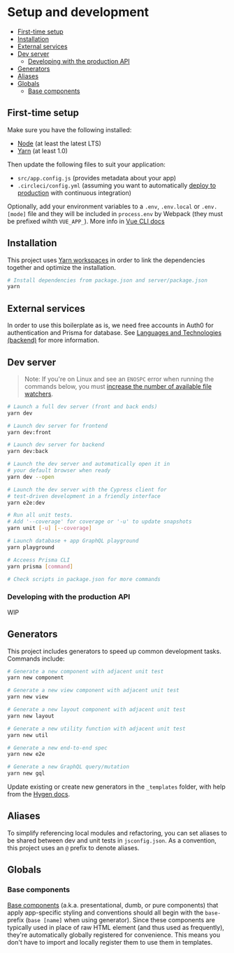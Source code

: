 # Setup and development

- [First-time setup](#first-time-setup)
- [Installation](#installation)
- [External services](#external-services)
- [Dev server](#dev-server)
  - [Developing with the production API](#developing-with-the-production-api)
- [Generators](#generators)
- [Aliases](#aliases)
- [Globals](#globals)
  - [Base components](#base-components)

## First-time setup

Make sure you have the following installed:

- [Node](https://nodejs.org/en/) (at least the latest LTS)
- [Yarn](https://yarnpkg.com/lang/en/docs/install/) (at least 1.0)

Then update the following files to suit your application:

- `src/app.config.js` (provides metadata about your app)
- `.circleci/config.yml` (assuming you want to automatically [deploy to production](production.md) with continuous integration)

Optionally, add your environment variables to a `.env`, `.env.local` or `.env.[mode]` file and they will be included in `process.env` by Webpack (they must be prefixed wihth `VUE_APP_`). More info in [Vue CLI docs](https://github.com/vuejs/vue-cli/blob/dev/docs/guide/mode-and-env.md)

## Installation

This project uses [Yarn workspaces](https://yarnpkg.com/lang/en/docs/workspaces/) in order to link the dependencies together and optimize the installation.

```bash
# Install dependencies from package.json and server/package.json
yarn
```

## External services

In order to use this boilerplate as is, we need free accounts in Auth0 for authentication and Prisma for database. See [Languages and Technologies (backend)](techback.md) for more information.

## Dev server

> Note: If you're on Linux and see an `ENOSPC` error when running the commands below, you must [increase the number of available file watchers](https://stackoverflow.com/questions/22475849/node-js-error-enospc#answer-32600959).

```bash
# Launch a full dev server (front and back ends)
yarn dev

# Launch dev server for frontend
yarn dev:front

# Launch dev server for backend
yarn dev:back

# Launch the dev server and automatically open it in
# your default browser when ready
yarn dev --open

# Launch the dev server with the Cypress client for
# test-driven development in a friendly interface
yarn e2e:dev

# Run all unit tests.
# Add '--coverage' for coverage or '-u' to update snapshots
yarn unit [-u] [--coverage]

# Launch database + app GraphQL playground
yarn playground

# Acceess Prisma CLI
yarn prisma [command]

# Check scripts in package.json for more commands
```

### Developing with the production API

WIP

## Generators

This project includes generators to speed up common development tasks. Commands include:

```bash
# Generate a new component with adjacent unit test
yarn new component

# Generate a new view component with adjacent unit test
yarn new view

# Generate a new layout component with adjacent unit test
yarn new layout

# Generate a new utility function with adjacent unit test
yarn new util

# Generate a new end-to-end spec
yarn new e2e

# Generate a new GraphQL query/mutation
yarn new gql
```

Update existing or create new generators in the `_templates` folder, with help from the [Hygen docs](http://www.hygen.io/).

## Aliases

To simplify referencing local modules and refactoring, you can set aliases to be shared between dev and unit tests in `jsconfig.json`. As a convention, this project uses an `@` prefix to denote aliases.

## Globals

### Base components

[Base components](https://vuejs.org/v2/style-guide/#Base-component-names-strongly-recommended) (a.k.a. presentational, dumb, or pure components) that apply app-specific styling and conventions should all begin with the `base-` prefix (`base [name]` when using generator). Since these components are typically used in place of raw HTML element (and thus used as frequently), they're automatically globally registered for convenience. This means you don't have to import and locally register them to use them in templates.
